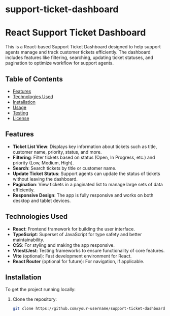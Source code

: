 # support-ticket-dashboard
# React Support Ticket Dashboard

This is a React-based Support Ticket Dashboard designed to help support agents manage and track customer tickets efficiently. The dashboard includes features like filtering, searching, updating ticket statuses, and pagination to optimize workflow for support agents.

## Table of Contents

- [Features](#features)
- [Technologies Used](#technologies-used)
- [Installation](#installation)
- [Usage](#usage)
- [Testing](#testing)
- [License](#license)

## Features

- **Ticket List View**: Displays key information about tickets such as title, customer name, priority, status, and more.
- **Filtering**: Filter tickets based on status (Open, In Progress, etc.) and priority (Low, Medium, High).
- **Search**: Search tickets by title or customer name.
- **Update Ticket Status**: Support agents can update the status of tickets without leaving the dashboard.
- **Pagination**: View tickets in a paginated list to manage large sets of data efficiently.
- **Responsive Design**: The app is fully responsive and works on both desktop and tablet devices.

## Technologies Used

- **React**: Frontend framework for building the user interface.
- **TypeScript**: Superset of JavaScript for type safety and better maintainability.
- **CSS**: For styling and making the app responsive.
- **Vitest/Jest**: Testing frameworks to ensure functionality of core features.
- **Vite** (optional): Fast development environment for React.
- **React Router** (optional for future): For navigation, if applicable.

## Installation

To get the project running locally:

1. Clone the repository:
   ```bash
   git clone https://github.com/your-username/support-ticket-dashboard.git
